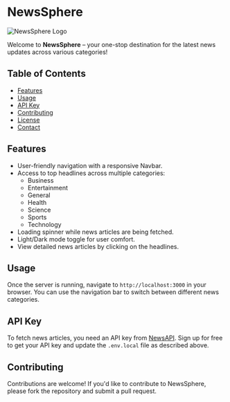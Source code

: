 # NewsSphere

![NewsSphere Logo](path/to/logo.png)

Welcome to **NewsSphere** – your one-stop destination for the latest news updates across various categories! 

## Table of Contents

- [Features](#features)
- [Usage](#usage)
- [API Key](#api-key)
- [Contributing](#contributing)
- [License](#license)
- [Contact](#contact)

## Features

- User-friendly navigation with a responsive Navbar.
- Access to top headlines across multiple categories:
  - Business
  - Entertainment
  - General
  - Health
  - Science
  - Sports
  - Technology
- Loading spinner while news articles are being fetched.
- Light/Dark mode toggle for user comfort.
- View detailed news articles by clicking on the headlines.

## Usage

Once the server is running, navigate to `http://localhost:3000` in your browser. You can use the navigation bar to switch between different news categories.

## API Key

To fetch news articles, you need an API key from [NewsAPI](https://newsapi.org/). Sign up for free to get your API key and update the `.env.local` file as described above.

## Contributing

Contributions are welcome! If you'd like to contribute to NewsSphere, please fork the repository and submit a pull request.

